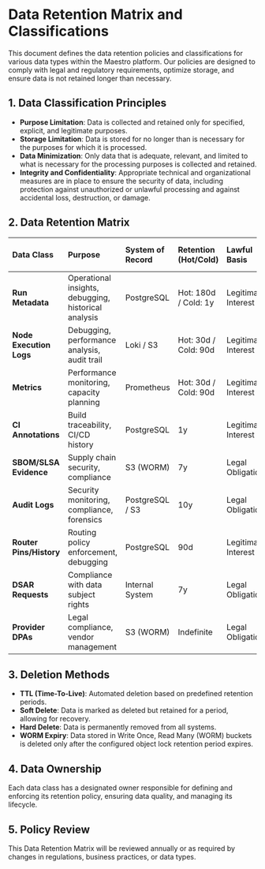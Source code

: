 # Data Retention Matrix and Classifications

This document defines the data retention policies and classifications for various data types within the Maestro platform. Our policies are designed to comply with legal and regulatory requirements, optimize storage, and ensure data is not retained longer than necessary.

## 1. Data Classification Principles

- **Purpose Limitation**: Data is collected and retained only for specified, explicit, and legitimate purposes.
- **Storage Limitation**: Data is stored for no longer than is necessary for the purposes for which it is processed.
- **Data Minimization**: Only data that is adequate, relevant, and limited to what is necessary for the processing purposes is collected and retained.
- **Integrity and Confidentiality**: Appropriate technical and organizational measures are in place to ensure the security of data, including protection against unauthorized or unlawful processing and against accidental loss, destruction, or damage.

## 2. Data Retention Matrix

| Data Class             | Purpose                                     | System of Record | Retention (Hot/Cold) | Lawful Basis      | Deletion Method (TTL/Soft/Hard) | Owner       |
| :--------------------- | :------------------------------------------ | :--------------- | :------------------- | :---------------- | :------------------------------ | :---------- |
| **Run Metadata**       | Operational insights, debugging, historical analysis | PostgreSQL       | Hot: 180d / Cold: 1y | Legitimate Interest | TTL (soft delete)               | Platform    |
| **Node Execution Logs**| Debugging, performance analysis, audit trail | Loki / S3        | Hot: 30d / Cold: 90d | Legitimate Interest | TTL (hard delete)               | Observability |
| **Metrics**            | Performance monitoring, capacity planning   | Prometheus       | Hot: 30d / Cold: 90d | Legitimate Interest | TTL (hard delete)               | Observability |
| **CI Annotations**     | Build traceability, CI/CD history           | PostgreSQL       | 1y                   | Legitimate Interest | TTL (hard delete)               | Platform    |
| **SBOM/SLSA Evidence** | Supply chain security, compliance           | S3 (WORM)        | 7y                   | Legal Obligation    | WORM Expiry (hard delete)       | Security    |
| **Audit Logs**         | Security monitoring, compliance, forensics  | PostgreSQL / S3  | 10y                  | Legal Obligation    | Hard delete                     | Security    |
| **Router Pins/History**| Routing policy enforcement, debugging       | PostgreSQL       | 90d                  | Legitimate Interest | TTL (hard delete)               | Platform    |
| **DSAR Requests**      | Compliance with data subject rights         | Internal System  | 7y                   | Legal Obligation    | Hard delete                     | Legal       |
| **Provider DPAs**      | Legal compliance, vendor management         | S3 (WORM)        | Indefinite           | Legal Obligation    | WORM Expiry (hard delete)       | Legal       |

## 3. Deletion Methods

- **TTL (Time-To-Live)**: Automated deletion based on predefined retention periods.
- **Soft Delete**: Data is marked as deleted but retained for a period, allowing for recovery.
- **Hard Delete**: Data is permanently removed from all systems.
- **WORM Expiry**: Data stored in Write Once, Read Many (WORM) buckets is deleted only after the configured object lock retention period expires.

## 4. Data Ownership

Each data class has a designated owner responsible for defining and enforcing its retention policy, ensuring data quality, and managing its lifecycle.

## 5. Policy Review

This Data Retention Matrix will be reviewed annually or as required by changes in regulations, business practices, or data types.